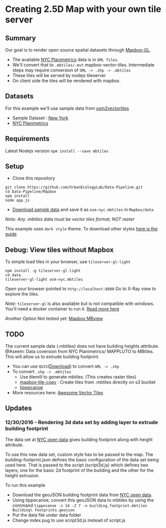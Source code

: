 # Creating 2.5D Map with your own tile server

## Summary
Our goal is to render open source spatial datasets through [Mapbox-GL](https://www.mapbox.com/mapbox-gl-js/api/).
- The available [NYC Planimetrics](https://nycitymap.wordpress.com/tag/planimetrics/) data is in `GML files`.
- We'll convert that to `.mbtiles/.mvt` mapbox-vector-tiles. Intermediate steps may require conversion of `GML -> .shp -> .mbtiles`
- These tiles will be served by nodejs tileserver
- On client side the tiles will be rendered with mapbox.

## Datasets
For this example we'll use sample data from [osm2vectortiles](http://osm2vectortiles.org/)

- Sample Dataset : [New York](https://osm2vectortiles-downloads.os.zhdk.cloud.switch.ch/v2.0/extracts/new-york_new-york.mbtiles)
- [NYC Planimetrics](https://nycitymap.wordpress.com/tag/planimetrics/)

## Requirements
Latest Nodejs version
`npm install --save mbtiles`

## Setup
- Clone this repository
```
git clone https://github.com/UrbanEcologyLab/Data-Pipeline.git
cd Data-Pipeline/Mapbox
npm install
node app.js
```
- [Download sample data](https://osm2vectortiles-downloads.os.zhdk.cloud.switch.ch/v2.0/extracts/new-york_new-york.mbtiles) and save it as `osm-nyc.mbtiles` in `Mapbox/data`

*Note: Any .mbtiles data must be vector tiles format; NOT raster*

This example uses `dark style` theme. To download other styles [here is the guide](https://www.mapbox.com/blog/mapbox-studio-style-archive/)

## Debug: View tiles without Mapbox
To simple load tiles in your browser, use `tileserver-gl-light`
```
npm install -g tileserver-gl-light
cd data
tileserver-gl-light osm-nyc.mbtiles
```
Open your browser pointed to `http://localhost:8080`
Go to X-Ray view to explore the tiles.

*Note:* `tileserver-gl` is also available but is not compatible with windows. You'll need a docker container to run it. [Read more here](https://github.com/klokantech/tileserver-gl)

*Another Option* Not tested yet: [Mapbox MBview](https://github.com/mapbox/mbview)

## TODO
The current sample data (.mbtiles) does not have building heights attribute.
@Aseem: Data coversion from NYC Planimetrics/ MAPPLUTO to MBtiles. This will allow us to extrude building footprint.
- You can use `QGIS`([Download](http://www.qgis.org/en/site/forusers/download.html)) to convert `GML -> .shp`
- To convert `.shp -> .mbtiles`
  - Use tilemill to generate mbtiles. (This creates raster tiles)
  - [mapbox-tile-copy](https://github.com/mapbox/mapbox-tile-copy) : Create tiles from .mbtiles directly on s3 bucket
  - [tippecanoe](https://github.com/mapbox/tippecanoe)
- More resources here: [Awesome Vector Tiles](https://github.com/mapbox/awesome-vector-tiles)


## Updates 

### 12/30/2016 - Rendering 3d data set by adding layer to extrude building footprint
The data set at [NYC open data](https://data.cityofnewyork.us/Housing-Development/Building-Footprints/nqwf-w8eh/data) gives building footprint along with height attribute. 

To use this new data set, custom style has to be passed to the map. The building-footprint.json defines the basic configuration of the data set being used here. That is passed to the script (script3d.js) which defines two layers; one for the basic 2d footprint of the building and the other for the height extrusion.

To run this example 
- Download the geoJSON building footprint data from [NYC open data](https://data.cityofnewyork.us/Housing-Development/Building-Footprints/nqwf-w8eh/data).
- Using tippecanoe, convert this geoJSON data to mbtiles by using the command `tippecanoe -z 14 -Z 7 -o building_footprint.mbtiles Building\ Footprints.geojson`
- Put the data file under data folder 
- Change index.pug to use script3d.js instead of script.js

